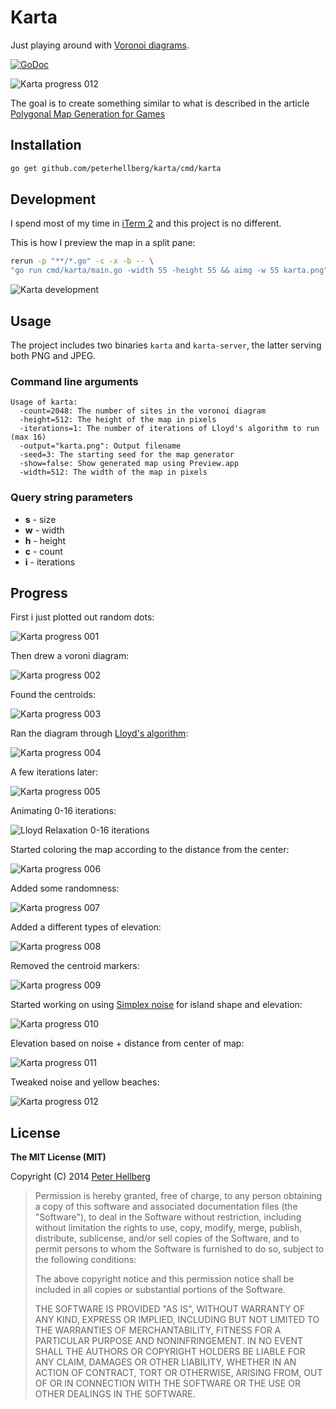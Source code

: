 # Karta

Just playing around with [Voronoi diagrams](http://en.wikipedia.org/wiki/Voronoi_diagram).

[![GoDoc](https://godoc.org/github.com/peterhellberg/karta?status.svg)](https://godoc.org/github.com/peterhellberg/karta)

![Karta progress 012](https://assets.c7.se/skitch/karta_progress_012-20140823-155942.png)

The goal is to create something similar to what is described in the article
[Polygonal Map Generation for Games](http://www-cs-students.stanford.edu/~amitp/game-programming/polygon-map-generation/)

## Installation

```bash
go get github.com/peterhellberg/karta/cmd/karta
```

## Development

I spend most of my time in [iTerm 2](http://iterm2.com/) and this project is no different.

This is how I preview the map in a split pane:

```bash
rerun -p "**/*.go" -c -x -b -- \
"go run cmd/karta/main.go -width 55 -height 55 && aimg -w 55 karta.png"
```

![Karta development](https://assets.c7.se/skitch/karta_development_iterm_vim_aimg-20140812-204452.png)

## Usage

The project includes two binaries `karta` and `karta-server`, the latter serving both PNG and JPEG.

### Command line arguments

```
Usage of karta:
  -count=2048: The number of sites in the voronoi diagram
  -height=512: The height of the map in pixels
  -iterations=1: The number of iterations of Lloyd's algorithm to run (max 16)
  -output="karta.png": Output filename
  -seed=3: The starting seed for the map generator
  -show=false: Show generated map using Preview.app
  -width=512: The width of the map in pixels
```

### Query string parameters

  - **s** - size
  - **w** - width
  - **h** - height
  - **c** - count
  - **i** - iterations

## Progress

First i just plotted out random dots:

![Karta progress 001](https://assets.c7.se/skitch/karta_progress_001-20140812-223244.png)

Then drew a voroni diagram:

![Karta progress 002](https://assets.c7.se/skitch/karta_progress_002-20140812-223300.png)

Found the centroids:

![Karta progress 003](https://assets.c7.se/skitch/karta_progress_003-20140812-223327.png)

Ran the diagram through [Lloyd's algorithm](http://en.wikipedia.org/wiki/Lloyd%27s_algorithm):

![Karta progress 004](https://assets.c7.se/skitch/karta_progress_004-20140812-223344.png)

A few iterations later:

![Karta progress 005](https://assets.c7.se/skitch/karta_progress_005-20140812-223400.png)

Animating 0-16 iterations:

![Lloyd Relaxation 0-16 iterations](http://assets.c7.se/viz/lloyd-relaxation.gif)

Started coloring the map according to the distance from the center:

![Karta progress 006](https://assets.c7.se/skitch/karta_progress_006-20140812-223423.png)

Added some randomness:

![Karta progress 007](https://assets.c7.se/skitch/karta_progress_007-20140812-223203.png)

Added a different types of elevation:

![Karta progress 008](https://assets.c7.se/skitch/karta_progress_008-20140813-005713.png)

Removed the centroid markers:

![Karta progress 009](https://assets.c7.se/skitch/karta_progress_009-20140813-005845.png)

Started working on using [Simplex noise](http://en.wikipedia.org/wiki/Simplex_noise) for
island shape and elevation:

![Karta progress 010](https://assets.c7.se/skitch/karta_progress_010-20140813-010005.png)

Elevation based on noise + distance from center of map:

![Karta progress 011](https://assets.c7.se/skitch/karta_progress_011-20140816-013747.png)

Tweaked noise and yellow beaches:

![Karta progress 012](https://assets.c7.se/skitch/karta_progress_012-20140823-155942.png)

## License

**The MIT License (MIT)**

Copyright (C) 2014 [Peter Hellberg](https://c7.se/)

> Permission is hereby granted, free of charge, to any person obtaining
> a copy of this software and associated documentation files (the "Software"),
> to deal in the Software without restriction, including without limitation
> the rights to use, copy, modify, merge, publish, distribute, sublicense,
> and/or sell copies of the Software, and to permit persons to whom the
> Software is furnished to do so, subject to the following conditions:
>
> The above copyright notice and this permission notice shall be included
> in all copies or substantial portions of the Software.
>
> THE SOFTWARE IS PROVIDED "AS IS", WITHOUT WARRANTY OF ANY KIND,
> EXPRESS OR IMPLIED, INCLUDING BUT NOT LIMITED TO THE WARRANTIES
> OF MERCHANTABILITY, FITNESS FOR A PARTICULAR PURPOSE AND NONINFRINGEMENT.
> IN NO EVENT SHALL THE AUTHORS OR COPYRIGHT HOLDERS BE LIABLE FOR ANY CLAIM,
> DAMAGES OR OTHER LIABILITY, WHETHER IN AN ACTION OF CONTRACT,
> TORT OR OTHERWISE, ARISING FROM, OUT OF OR IN CONNECTION WITH THE SOFTWARE
> OR THE USE OR OTHER DEALINGS IN THE SOFTWARE.
